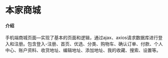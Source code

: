 # 本家商城

#### 介绍

手机端商城页面—实现了基本的页面和逻辑，通过ajax、axios请求数据库进行登入和注册。包含登入-注册、首页、优选、分类、购物车、确认订单、付款、个人中心、账户资料、收货地址、编辑地址、添加地址、我的收藏、搜索、设置等。

